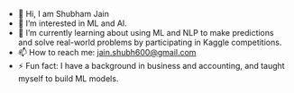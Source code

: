 - 👋 Hi, I am Shubham Jain
- 👀 I’m interested in ML and AI.
- 🌱 I’m currently learning about using ML and NLP to make predictions and solve real-world problems by participating in Kaggle competitions.
- 📫 How to reach me: jain.shubh600@gmail.com
- ⚡ Fun fact: I have a background in business and accounting, and taught myself to build ML models.

<!---
sjain600/sjain600 is a ✨ special ✨ repository because its `README.md` (this file) appears on your GitHub profile.
You can click the Preview link to take a look at your changes.
--->
